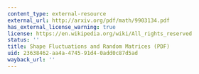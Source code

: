 ```yaml
---
content_type: external-resource
external_url: http://arxiv.org/pdf/math/9903134.pdf
has_external_license_warning: true
license: https://en.wikipedia.org/wiki/All_rights_reserved
status: ''
title: Shape Fluctuations and Random Matrices (PDF)
uid: 23638462-aa4a-4745-91d4-0add0c87d5ad
wayback_url: ''
---
```

